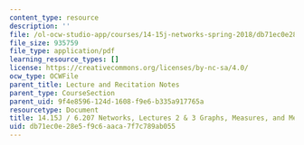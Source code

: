 ```yaml
---
content_type: resource
description: ''
file: /ol-ocw-studio-app/courses/14-15j-networks-spring-2018/db71ec0e28e5f9c6aaca7f7c789ab055_MIT14_15JS18_lec2-3.pdf
file_size: 935759
file_type: application/pdf
learning_resource_types: []
license: https://creativecommons.org/licenses/by-nc-sa/4.0/
ocw_type: OCWFile
parent_title: Lecture and Recitation Notes
parent_type: CourseSection
parent_uid: 9f4e8596-124d-1608-f9e6-b335a917765a
resourcetype: Document
title: 14.15J / 6.207 Networks, Lectures 2 & 3 Graphs, Measures, and Metrics
uid: db71ec0e-28e5-f9c6-aaca-7f7c789ab055
---
```

